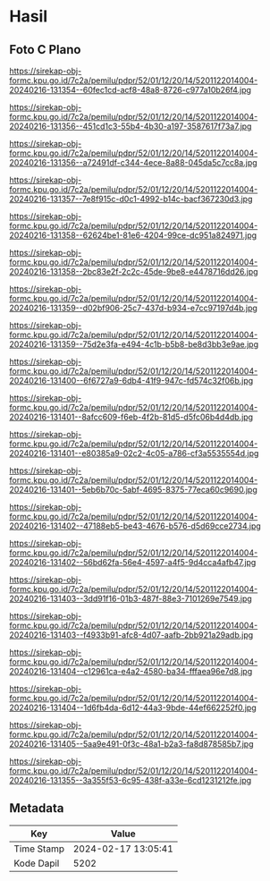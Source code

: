 # Hasil

## Foto C Plano

https://sirekap-obj-formc.kpu.go.id/7c2a/pemilu/pdpr/52/01/12/20/14/5201122014004-20240216-131354--60fec1cd-acf8-48a8-8726-c977a10b26f4.jpg

https://sirekap-obj-formc.kpu.go.id/7c2a/pemilu/pdpr/52/01/12/20/14/5201122014004-20240216-131356--451cd1c3-55b4-4b30-a197-3587617f73a7.jpg

https://sirekap-obj-formc.kpu.go.id/7c2a/pemilu/pdpr/52/01/12/20/14/5201122014004-20240216-131356--a72491df-c344-4ece-8a88-045da5c7cc8a.jpg

https://sirekap-obj-formc.kpu.go.id/7c2a/pemilu/pdpr/52/01/12/20/14/5201122014004-20240216-131357--7e8f915c-d0c1-4992-b14c-bacf367230d3.jpg

https://sirekap-obj-formc.kpu.go.id/7c2a/pemilu/pdpr/52/01/12/20/14/5201122014004-20240216-131358--62624be1-81e6-4204-99ce-dc951a824971.jpg

https://sirekap-obj-formc.kpu.go.id/7c2a/pemilu/pdpr/52/01/12/20/14/5201122014004-20240216-131358--2bc83e2f-2c2c-45de-9be8-e4478716dd26.jpg

https://sirekap-obj-formc.kpu.go.id/7c2a/pemilu/pdpr/52/01/12/20/14/5201122014004-20240216-131359--d02bf906-25c7-437d-b934-e7cc97197d4b.jpg

https://sirekap-obj-formc.kpu.go.id/7c2a/pemilu/pdpr/52/01/12/20/14/5201122014004-20240216-131359--75d2e3fa-e494-4c1b-b5b8-be8d3bb3e9ae.jpg

https://sirekap-obj-formc.kpu.go.id/7c2a/pemilu/pdpr/52/01/12/20/14/5201122014004-20240216-131400--6f6727a9-6db4-41f9-947c-fd574c32f06b.jpg

https://sirekap-obj-formc.kpu.go.id/7c2a/pemilu/pdpr/52/01/12/20/14/5201122014004-20240216-131401--8afcc609-f6eb-4f2b-81d5-d5fc06b4d4db.jpg

https://sirekap-obj-formc.kpu.go.id/7c2a/pemilu/pdpr/52/01/12/20/14/5201122014004-20240216-131401--e80385a9-02c2-4c05-a786-cf3a5535554d.jpg

https://sirekap-obj-formc.kpu.go.id/7c2a/pemilu/pdpr/52/01/12/20/14/5201122014004-20240216-131401--5eb6b70c-5abf-4695-8375-77eca60c9690.jpg

https://sirekap-obj-formc.kpu.go.id/7c2a/pemilu/pdpr/52/01/12/20/14/5201122014004-20240216-131402--47188eb5-be43-4676-b576-d5d69cce2734.jpg

https://sirekap-obj-formc.kpu.go.id/7c2a/pemilu/pdpr/52/01/12/20/14/5201122014004-20240216-131402--56bd62fa-56e4-4597-a4f5-9d4cca4afb47.jpg

https://sirekap-obj-formc.kpu.go.id/7c2a/pemilu/pdpr/52/01/12/20/14/5201122014004-20240216-131403--3dd91f16-01b3-487f-88e3-7101269e7549.jpg

https://sirekap-obj-formc.kpu.go.id/7c2a/pemilu/pdpr/52/01/12/20/14/5201122014004-20240216-131403--f4933b91-afc8-4d07-aafb-2bb921a29adb.jpg

https://sirekap-obj-formc.kpu.go.id/7c2a/pemilu/pdpr/52/01/12/20/14/5201122014004-20240216-131404--c12961ca-e4a2-4580-ba34-fffaea96e7d8.jpg

https://sirekap-obj-formc.kpu.go.id/7c2a/pemilu/pdpr/52/01/12/20/14/5201122014004-20240216-131404--1d6fb4da-6d12-44a3-9bde-44ef662252f0.jpg

https://sirekap-obj-formc.kpu.go.id/7c2a/pemilu/pdpr/52/01/12/20/14/5201122014004-20240216-131405--5aa9e491-0f3c-48a1-b2a3-fa8d878585b7.jpg

https://sirekap-obj-formc.kpu.go.id/7c2a/pemilu/pdpr/52/01/12/20/14/5201122014004-20240216-131355--3a355f53-6c95-438f-a33e-6cd1231212fe.jpg


## Metadata

| Key        | Value               |
| ---------- | ------------------- |
| Time Stamp | 2024-02-17 13:05:41 |
| Kode Dapil | 5202                |



